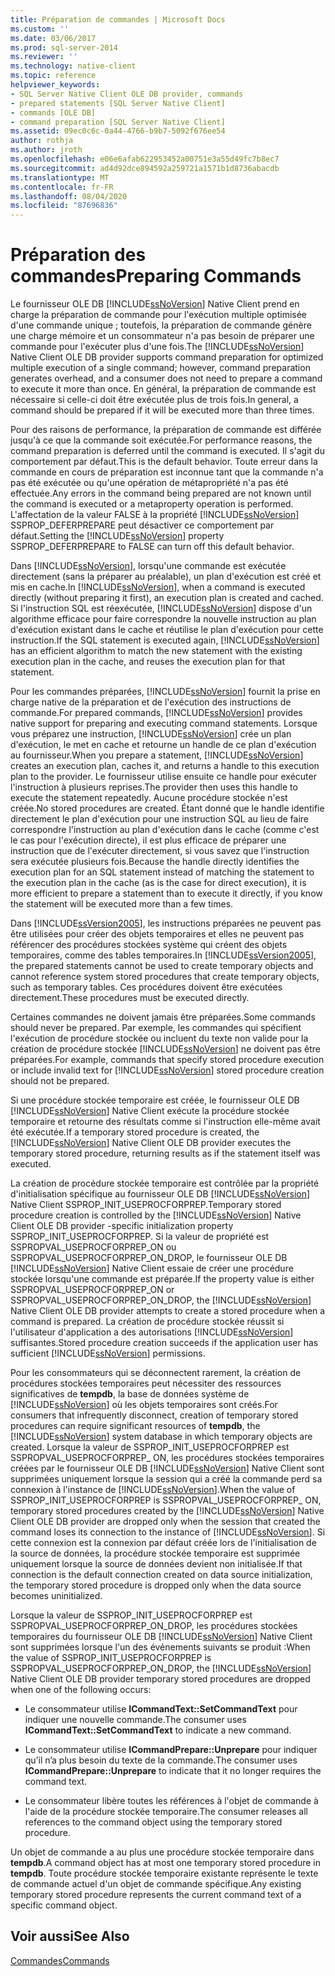 ```yaml
---
title: Préparation de commandes | Microsoft Docs
ms.custom: ''
ms.date: 03/06/2017
ms.prod: sql-server-2014
ms.reviewer: ''
ms.technology: native-client
ms.topic: reference
helpviewer_keywords:
- SQL Server Native Client OLE DB provider, commands
- prepared statements [SQL Server Native Client]
- commands [OLE DB]
- command preparation [SQL Server Native Client]
ms.assetid: 09ec0c6c-0a44-4766-b9b7-5092f676ee54
author: rothja
ms.author: jroth
ms.openlocfilehash: e06e6afab622953452a00751e3a55d49fc7b8ec7
ms.sourcegitcommit: ad4d92dce894592a259721a1571b1d8736abacdb
ms.translationtype: MT
ms.contentlocale: fr-FR
ms.lasthandoff: 08/04/2020
ms.locfileid: "87696836"
---
```

# <a name="preparing-commands"></a><span data-ttu-id="75ae8-102">Préparation des commandes</span><span class="sxs-lookup"><span data-stu-id="75ae8-102">Preparing Commands</span></span>
  <span data-ttu-id="75ae8-103">Le fournisseur OLE DB [!INCLUDE[ssNoVersion](../../includes/ssnoversion-md.md)] Native Client prend en charge la préparation de commande pour l'exécution multiple optimisée d'une commande unique ; toutefois, la préparation de commande génère une charge mémoire et un consommateur n'a pas besoin de préparer une commande pour l'exécuter plus d'une fois.</span><span class="sxs-lookup"><span data-stu-id="75ae8-103">The [!INCLUDE[ssNoVersion](../../includes/ssnoversion-md.md)] Native Client OLE DB provider supports command preparation for optimized multiple execution of a single command; however, command preparation generates overhead, and a consumer does not need to prepare a command to execute it more than once.</span></span> <span data-ttu-id="75ae8-104">En général, la préparation de commande est nécessaire si celle-ci doit être exécutée plus de trois fois.</span><span class="sxs-lookup"><span data-stu-id="75ae8-104">In general, a command should be prepared if it will be executed more than three times.</span></span>  
  
 <span data-ttu-id="75ae8-105">Pour des raisons de performance, la préparation de commande est différée jusqu'à ce que la commande soit exécutée.</span><span class="sxs-lookup"><span data-stu-id="75ae8-105">For performance reasons, the command preparation is deferred until the command is executed.</span></span> <span data-ttu-id="75ae8-106">Il s'agit du comportement par défaut.</span><span class="sxs-lookup"><span data-stu-id="75ae8-106">This is the default behavior.</span></span> <span data-ttu-id="75ae8-107">Toute erreur dans la commande en cours de préparation est inconnue tant que la commande n'a pas été exécutée ou qu'une opération de métapropriété n'a pas été effectuée.</span><span class="sxs-lookup"><span data-stu-id="75ae8-107">Any errors in the command being prepared are not known until the command is executed or a metaproperty operation is performed.</span></span> <span data-ttu-id="75ae8-108">L'affectation de la valeur FALSE à la propriété [!INCLUDE[ssNoVersion](../../includes/ssnoversion-md.md)] SSPROP_DEFERPREPARE peut désactiver ce comportement par défaut.</span><span class="sxs-lookup"><span data-stu-id="75ae8-108">Setting the [!INCLUDE[ssNoVersion](../../includes/ssnoversion-md.md)] property SSPROP_DEFERPREPARE to FALSE can turn off this default behavior.</span></span>  
  
 <span data-ttu-id="75ae8-109">Dans [!INCLUDE[ssNoVersion](../../includes/ssnoversion-md.md)], lorsqu'une commande est exécutée directement (sans la préparer au préalable), un plan d'exécution est créé et mis en cache.</span><span class="sxs-lookup"><span data-stu-id="75ae8-109">In [!INCLUDE[ssNoVersion](../../includes/ssnoversion-md.md)], when a command is executed directly (without preparing it first), an execution plan is created and cached.</span></span> <span data-ttu-id="75ae8-110">Si l'instruction SQL est réexécutée, [!INCLUDE[ssNoVersion](../../includes/ssnoversion-md.md)] dispose d'un algorithme efficace pour faire correspondre la nouvelle instruction au plan d'exécution existant dans le cache et réutilise le plan d'exécution pour cette instruction.</span><span class="sxs-lookup"><span data-stu-id="75ae8-110">If the SQL statement is executed again, [!INCLUDE[ssNoVersion](../../includes/ssnoversion-md.md)] has an efficient algorithm to match the new statement with the existing execution plan in the cache, and reuses the execution plan for that statement.</span></span>  
  
 <span data-ttu-id="75ae8-111">Pour les commandes préparées, [!INCLUDE[ssNoVersion](../../includes/ssnoversion-md.md)] fournit la prise en charge native de la préparation et de l'exécution des instructions de commande.</span><span class="sxs-lookup"><span data-stu-id="75ae8-111">For prepared commands, [!INCLUDE[ssNoVersion](../../includes/ssnoversion-md.md)] provides native support for preparing and executing command statements.</span></span> <span data-ttu-id="75ae8-112">Lorsque vous préparez une instruction, [!INCLUDE[ssNoVersion](../../includes/ssnoversion-md.md)] crée un plan d'exécution, le met en cache et retourne un handle de ce plan d'exécution au fournisseur.</span><span class="sxs-lookup"><span data-stu-id="75ae8-112">When you prepare a statement, [!INCLUDE[ssNoVersion](../../includes/ssnoversion-md.md)] creates an execution plan, caches it, and returns a handle to this execution plan to the provider.</span></span> <span data-ttu-id="75ae8-113">Le fournisseur utilise ensuite ce handle pour exécuter l'instruction à plusieurs reprises.</span><span class="sxs-lookup"><span data-stu-id="75ae8-113">The provider then uses this handle to execute the statement repeatedly.</span></span> <span data-ttu-id="75ae8-114">Aucune procédure stockée n'est créée.</span><span class="sxs-lookup"><span data-stu-id="75ae8-114">No stored procedures are created.</span></span> <span data-ttu-id="75ae8-115">Étant donné que le handle identifie directement le plan d'exécution pour une instruction SQL au lieu de faire correspondre l'instruction au plan d'exécution dans le cache (comme c'est le cas pour l'exécution directe), il est plus efficace de préparer une instruction que de l'exécuter directement, si vous savez que l'instruction sera exécutée plusieurs fois.</span><span class="sxs-lookup"><span data-stu-id="75ae8-115">Because the handle directly identifies the execution plan for an SQL statement instead of matching the statement to the execution plan in the cache (as is the case for direct execution), it is more efficient to prepare a statement than to execute it directly, if you know the statement will be executed more than a few times.</span></span>  
  
 <span data-ttu-id="75ae8-116">Dans [!INCLUDE[ssVersion2005](../../includes/ssversion2005-md.md)], les instructions préparées ne peuvent pas être utilisées pour créer des objets temporaires et elles ne peuvent pas référencer des procédures stockées système qui créent des objets temporaires, comme des tables temporaires.</span><span class="sxs-lookup"><span data-stu-id="75ae8-116">In [!INCLUDE[ssVersion2005](../../includes/ssversion2005-md.md)], the prepared statements cannot be used to create temporary objects and cannot reference system stored procedures that create temporary objects, such as temporary tables.</span></span> <span data-ttu-id="75ae8-117">Ces procédures doivent être exécutées directement.</span><span class="sxs-lookup"><span data-stu-id="75ae8-117">These procedures must be executed directly.</span></span>  
  
 <span data-ttu-id="75ae8-118">Certaines commandes ne doivent jamais être préparées.</span><span class="sxs-lookup"><span data-stu-id="75ae8-118">Some commands should never be prepared.</span></span> <span data-ttu-id="75ae8-119">Par exemple, les commandes qui spécifient l'exécution de procédure stockée ou incluent du texte non valide pour la création de procédure stockée [!INCLUDE[ssNoVersion](../../includes/ssnoversion-md.md)] ne doivent pas être préparées.</span><span class="sxs-lookup"><span data-stu-id="75ae8-119">For example, commands that specify stored procedure execution or include invalid text for [!INCLUDE[ssNoVersion](../../includes/ssnoversion-md.md)] stored procedure creation should not be prepared.</span></span>  
  
 <span data-ttu-id="75ae8-120">Si une procédure stockée temporaire est créée, le fournisseur OLE DB [!INCLUDE[ssNoVersion](../../includes/ssnoversion-md.md)] Native Client exécute la procédure stockée temporaire et retourne des résultats comme si l'instruction elle-même avait été exécutée.</span><span class="sxs-lookup"><span data-stu-id="75ae8-120">If a temporary stored procedure is created, the [!INCLUDE[ssNoVersion](../../includes/ssnoversion-md.md)] Native Client OLE DB provider executes the temporary stored procedure, returning results as if the statement itself was executed.</span></span>  
  
 <span data-ttu-id="75ae8-121">La création de procédure stockée temporaire est contrôlée par la propriété d'initialisation spécifique au fournisseur OLE DB [!INCLUDE[ssNoVersion](../../includes/ssnoversion-md.md)] Native Client SSPROP_INIT_USEPROCFORPREP.</span><span class="sxs-lookup"><span data-stu-id="75ae8-121">Temporary stored procedure creation is controlled by the [!INCLUDE[ssNoVersion](../../includes/ssnoversion-md.md)] Native Client OLE DB provider -specific initialization property SSPROP_INIT_USEPROCFORPREP.</span></span> <span data-ttu-id="75ae8-122">Si la valeur de propriété est SSPROPVAL_USEPROCFORPREP_ON ou SSPROPVAL_USEPROCFORPREP_ON_DROP, le fournisseur OLE DB [!INCLUDE[ssNoVersion](../../includes/ssnoversion-md.md)] Native Client essaie de créer une procédure stockée lorsqu'une commande est préparée.</span><span class="sxs-lookup"><span data-stu-id="75ae8-122">If the property value is either SSPROPVAL_USEPROCFORPREP_ON or SSPROPVAL_USEPROCFORPREP_ON_DROP, the [!INCLUDE[ssNoVersion](../../includes/ssnoversion-md.md)] Native Client OLE DB provider attempts to create a stored procedure when a command is prepared.</span></span> <span data-ttu-id="75ae8-123">La création de procédure stockée réussit si l'utilisateur d'application a des autorisations [!INCLUDE[ssNoVersion](../../includes/ssnoversion-md.md)] suffisantes.</span><span class="sxs-lookup"><span data-stu-id="75ae8-123">Stored procedure creation succeeds if the application user has sufficient [!INCLUDE[ssNoVersion](../../includes/ssnoversion-md.md)] permissions.</span></span>  
  
 <span data-ttu-id="75ae8-124">Pour les consommateurs qui se déconnectent rarement, la création de procédures stockées temporaires peut nécessiter des ressources significatives de **tempdb**, la base de données système de [!INCLUDE[ssNoVersion](../../includes/ssnoversion-md.md)] où les objets temporaires sont créés.</span><span class="sxs-lookup"><span data-stu-id="75ae8-124">For consumers that infrequently disconnect, creation of temporary stored procedures can require significant resources of **tempdb**, the [!INCLUDE[ssNoVersion](../../includes/ssnoversion-md.md)] system database in which temporary objects are created.</span></span> <span data-ttu-id="75ae8-125">Lorsque la valeur de SSPROP_INIT_USEPROCFORPREP est SSPROPVAL_USEPROCFORPREP_ ON, les procédures stockées temporaires créées par le fournisseur OLE DB [!INCLUDE[ssNoVersion](../../includes/ssnoversion-md.md)] Native Client sont supprimées uniquement lorsque la session qui a créé la commande perd sa connexion à l'instance de [!INCLUDE[ssNoVersion](../../includes/ssnoversion-md.md)].</span><span class="sxs-lookup"><span data-stu-id="75ae8-125">When the value of SSPROP_INIT_USEPROCFORPREP is SSPROPVAL_USEPROCFORPREP_ ON, temporary stored procedures created by the [!INCLUDE[ssNoVersion](../../includes/ssnoversion-md.md)] Native Client OLE DB provider are dropped only when the session that created the command loses its connection to the instance of [!INCLUDE[ssNoVersion](../../includes/ssnoversion-md.md)].</span></span> <span data-ttu-id="75ae8-126">Si cette connexion est la connexion par défaut créée lors de l'initialisation de la source de données, la procédure stockée temporaire est supprimée uniquement lorsque la source de données devient non initialisée.</span><span class="sxs-lookup"><span data-stu-id="75ae8-126">If that connection is the default connection created on data source initialization, the temporary stored procedure is dropped only when the data source becomes uninitialized.</span></span>  
  
 <span data-ttu-id="75ae8-127">Lorsque la valeur de SSPROP_INIT_USEPROCFORPREP est SSPROPVAL_USEPROCFORPREP_ON_DROP, les procédures stockées temporaires du fournisseur OLE DB [!INCLUDE[ssNoVersion](../../includes/ssnoversion-md.md)] Native Client sont supprimées lorsque l'un des événements suivants se produit :</span><span class="sxs-lookup"><span data-stu-id="75ae8-127">When the value of SSPROP_INIT_USEPROCFORPREP is SSPROPVAL_USEPROCFORPREP_ON_DROP, the [!INCLUDE[ssNoVersion](../../includes/ssnoversion-md.md)] Native Client OLE DB provider temporary stored procedures are dropped when one of the following occurs:</span></span>  
  
-   <span data-ttu-id="75ae8-128">Le consommateur utilise **ICommandText::SetCommandText** pour indiquer une nouvelle commande.</span><span class="sxs-lookup"><span data-stu-id="75ae8-128">The consumer uses **ICommandText::SetCommandText** to indicate a new command.</span></span>  
  
-   <span data-ttu-id="75ae8-129">Le consommateur utilise **ICommandPrepare::Unprepare** pour indiquer qu’il n’a plus besoin du texte de la commande.</span><span class="sxs-lookup"><span data-stu-id="75ae8-129">The consumer uses **ICommandPrepare::Unprepare** to indicate that it no longer requires the command text.</span></span>  
  
-   <span data-ttu-id="75ae8-130">Le consommateur libère toutes les références à l'objet de commande à l'aide de la procédure stockée temporaire.</span><span class="sxs-lookup"><span data-stu-id="75ae8-130">The consumer releases all references to the command object using the temporary stored procedure.</span></span>  
  
 <span data-ttu-id="75ae8-131">Un objet de commande a au plus une procédure stockée temporaire dans **tempdb**.</span><span class="sxs-lookup"><span data-stu-id="75ae8-131">A command object has at most one temporary stored procedure in **tempdb**.</span></span> <span data-ttu-id="75ae8-132">Toute procédure stockée temporaire existante représente le texte de commande actuel d'un objet de commande spécifique.</span><span class="sxs-lookup"><span data-stu-id="75ae8-132">Any existing temporary stored procedure represents the current command text of a specific command object.</span></span>  
  
## <a name="see-also"></a><span data-ttu-id="75ae8-133">Voir aussi</span><span class="sxs-lookup"><span data-stu-id="75ae8-133">See Also</span></span>  
 [<span data-ttu-id="75ae8-134">Commandes</span><span class="sxs-lookup"><span data-stu-id="75ae8-134">Commands</span></span>](commands.md)  
  
  
